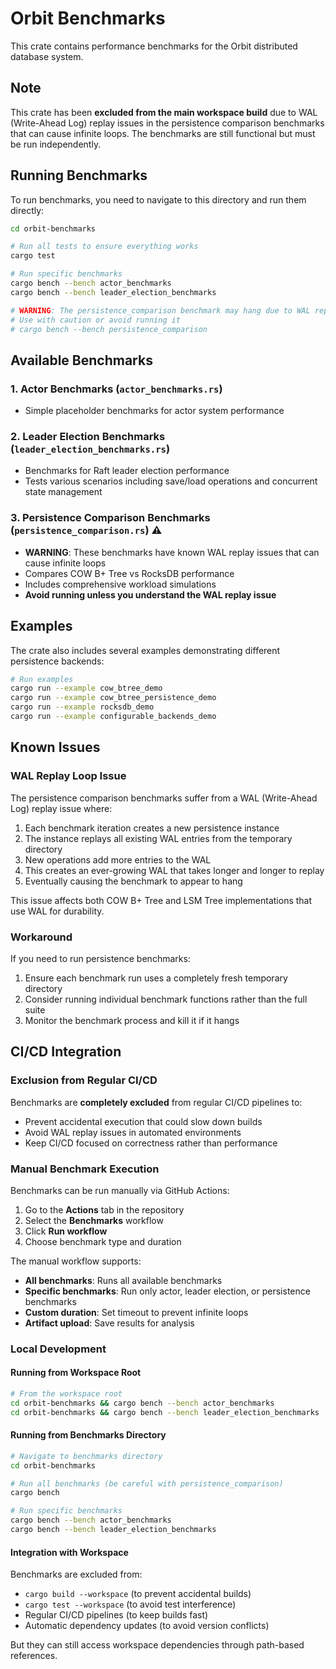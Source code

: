 # Orbit Benchmarks

This crate contains performance benchmarks for the Orbit distributed database system.

## Note

This crate has been **excluded from the main workspace build** due to WAL (Write-Ahead Log) replay issues in the persistence comparison benchmarks that can cause infinite loops. The benchmarks are still functional but must be run independently.

## Running Benchmarks

To run benchmarks, you need to navigate to this directory and run them directly:

```bash
cd orbit-benchmarks

# Run all tests to ensure everything works
cargo test

# Run specific benchmarks
cargo bench --bench actor_benchmarks
cargo bench --bench leader_election_benchmarks

# WARNING: The persistence_comparison benchmark may hang due to WAL replay issues
# Use with caution or avoid running it
# cargo bench --bench persistence_comparison
```

## Available Benchmarks

### 1. Actor Benchmarks (`actor_benchmarks.rs`)
- Simple placeholder benchmarks for actor system performance

### 2. Leader Election Benchmarks (`leader_election_benchmarks.rs`)
- Benchmarks for Raft leader election performance
- Tests various scenarios including save/load operations and concurrent state management

### 3. Persistence Comparison Benchmarks (`persistence_comparison.rs`) ⚠️
- **WARNING**: These benchmarks have known WAL replay issues that can cause infinite loops
- Compares COW B+ Tree vs RocksDB performance
- Includes comprehensive workload simulations
- **Avoid running unless you understand the WAL replay issue**

## Examples

The crate also includes several examples demonstrating different persistence backends:

```bash
# Run examples
cargo run --example cow_btree_demo
cargo run --example cow_btree_persistence_demo
cargo run --example rocksdb_demo
cargo run --example configurable_backends_demo
```

## Known Issues

### WAL Replay Loop Issue

The persistence comparison benchmarks suffer from a WAL (Write-Ahead Log) replay issue where:

1. Each benchmark iteration creates a new persistence instance
2. The instance replays all existing WAL entries from the temporary directory
3. New operations add more entries to the WAL
4. This creates an ever-growing WAL that takes longer and longer to replay
5. Eventually causing the benchmark to appear to hang

This issue affects both COW B+ Tree and LSM Tree implementations that use WAL for durability.

### Workaround

If you need to run persistence benchmarks:
1. Ensure each benchmark run uses a completely fresh temporary directory
2. Consider running individual benchmark functions rather than the full suite
3. Monitor the benchmark process and kill it if it hangs

## CI/CD Integration

### Exclusion from Regular CI/CD

Benchmarks are **completely excluded** from regular CI/CD pipelines to:
- Prevent accidental execution that could slow down builds
- Avoid WAL replay issues in automated environments
- Keep CI/CD focused on correctness rather than performance

### Manual Benchmark Execution

Benchmarks can be run manually via GitHub Actions:
1. Go to the **Actions** tab in the repository
2. Select the **Benchmarks** workflow
3. Click **Run workflow** 
4. Choose benchmark type and duration

The manual workflow supports:
- **All benchmarks**: Runs all available benchmarks
- **Specific benchmarks**: Run only actor, leader election, or persistence benchmarks
- **Custom duration**: Set timeout to prevent infinite loops
- **Artifact upload**: Save results for analysis

### Local Development

#### Running from Workspace Root
```bash
# From the workspace root
cd orbit-benchmarks && cargo bench --bench actor_benchmarks
cd orbit-benchmarks && cargo bench --bench leader_election_benchmarks
```

#### Running from Benchmarks Directory
```bash
# Navigate to benchmarks directory
cd orbit-benchmarks

# Run all benchmarks (be careful with persistence_comparison)
cargo bench

# Run specific benchmarks
cargo bench --bench actor_benchmarks
cargo bench --bench leader_election_benchmarks
```

#### Integration with Workspace
Benchmarks are excluded from:
- `cargo build --workspace` (to prevent accidental builds)
- `cargo test --workspace` (to avoid test interference) 
- Regular CI/CD pipelines (to keep builds fast)
- Automatic dependency updates (to avoid version conflicts)

But they can still access workspace dependencies through path-based references.
